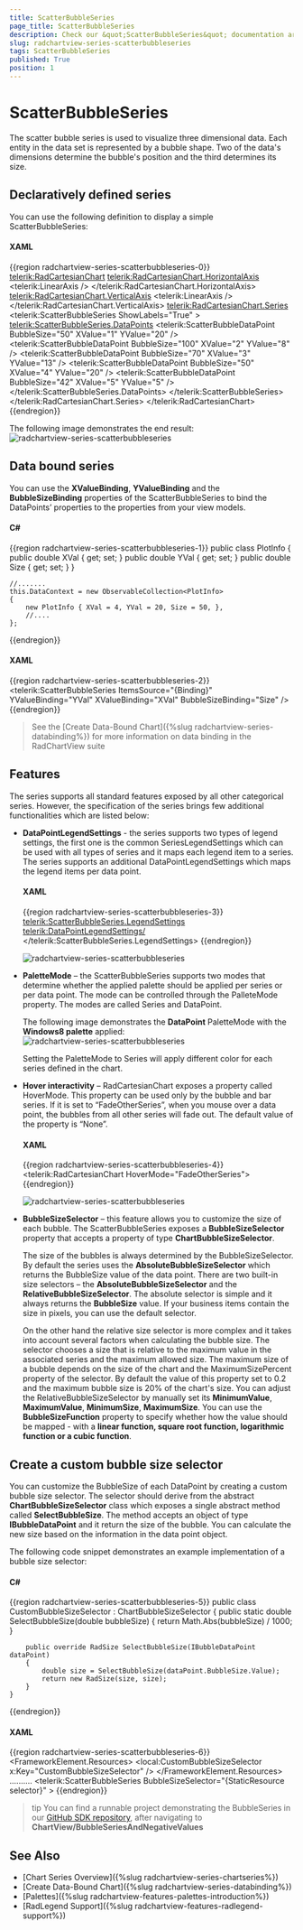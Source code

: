 ```yaml
---
title: ScatterBubbleSeries
page_title: ScatterBubbleSeries
description: Check our &quot;ScatterBubbleSeries&quot; documentation article for the RadChartView {{ site.framework_name }} control.
slug: radchartview-series-scatterbubbleseries
tags: ScatterBubbleSeries
published: True
position: 1
---
```


# ScatterBubbleSeries

The scatter bubble series is used to visualize three dimensional data. Each entity in the data set is represented by a bubble shape. Two of the data's dimensions determine the bubble's position and the third determines its size.

## Declaratively defined series

You can use the following definition to display a simple ScatterBubbleSeries:

#### __XAML__
{{region radchartview-series-scatterbubbleseries-0}}
	<telerik:RadCartesianChart>
		<telerik:RadCartesianChart.HorizontalAxis>
			<telerik:LinearAxis />
		</telerik:RadCartesianChart.HorizontalAxis>
		<telerik:RadCartesianChart.VerticalAxis>
			<telerik:LinearAxis />
		</telerik:RadCartesianChart.VerticalAxis>
		<telerik:RadCartesianChart.Series>
			<telerik:ScatterBubbleSeries ShowLabels="True" >
				<telerik:ScatterBubbleSeries.DataPoints>
					<telerik:ScatterBubbleDataPoint BubbleSize="50" XValue="1" YValue="20" />
					<telerik:ScatterBubbleDataPoint BubbleSize="100" XValue="2" YValue="8" />
					<telerik:ScatterBubbleDataPoint BubbleSize="70" XValue="3" YValue="13" />
					<telerik:ScatterBubbleDataPoint BubbleSize="50" XValue="4" YValue="20" />
					<telerik:ScatterBubbleDataPoint BubbleSize="42" XValue="5" YValue="5" />
				</telerik:ScatterBubbleSeries.DataPoints>
			</telerik:ScatterBubbleSeries>
		</telerik:RadCartesianChart.Series>
	</telerik:RadCartesianChart>
{{endregion}}

The following image demonstrates the end result:
![radchartview-series-scatterbubbleseries](images/radchartview-series-scatterbubbleseries_01.png)

## Data bound series

You can use the __XValueBinding__, __YValueBinding__ and the __BubbleSizeBinding__ properties of the ScatterBubbleSeries to bind the DataPoints’ properties to the properties from your view models.

#### __C#__
{{region radchartview-series-scatterbubbleseries-1}}
	public class PlotInfo
	{
		public double XVal { get; set; }
		public double YVal { get; set; }
		public double Size { get; set; }
	}

	//.......
	this.DataContext = new ObservableCollection<PlotInfo>
	{
		new PlotInfo { XVal = 4, YVal = 20, Size = 50, },
		//....
	};
{{endregion}}
	
#### __XAML__
{{region radchartview-series-scatterbubbleseries-2}}
	<telerik:ScatterBubbleSeries ItemsSource="{Binding}" YValueBinding="YVal"  XValueBinding="XVal" BubbleSizeBinding="Size" />
{{endregion}}

>See the [Create Data-Bound Chart]({%slug radchartview-series-databinding%}) for more information on data binding in the RadChartView suite

## Features

The series supports all standard features exposed by all other categorical series. However, the specification of the series brings few additional functionalities which are listed below:

* __DataPointLegendSettings__ - the series supports two types of legend settings, the first one is the common SeriesLegendSettings which can be used with all types of series and it maps each legend item to a series. The series supports an additional DataPointLegendSettings which maps the legend items per data point. 

	#### __XAML__
	{{region radchartview-series-scatterbubbleseries-3}}
		<telerik:ScatterBubbleSeries.LegendSettings>
			<telerik:DataPointLegendSettings/>
		</telerik:ScatterBubbleSeries.LegendSettings>
	{{endregion}}
	
	![radchartview-series-scatterbubbleseries](images/radchartview-series-scatterbubbleseries_02.png)
	
* __PaletteMode__ – the ScatterBubbleSeries supports two modes that determine whether the applied palette should be applied per series or per data point. The mode can be controlled through the PalleteMode property. The modes are called Series and DataPoint.

	The following image demonstrates the __DataPoint__ PaletteMode with the __Windows8 palette__ applied:  
	![radchartview-series-scatterbubbleseries](images/radchartview-series-scatterbubbleseries_03.png)

	Setting the PaletteMode to Series will apply different color for each series defined in the chart.

* __Hover interactivity__ – RadCartesianChart exposes a property called HoverMode. This property can be used only by the bubble and bar series. If it is set to “FadeOtherSeries”, when you mouse over a data point, the bubbles from all other series will fade out. The default value of the property is “None”.

	#### __XAML__
	{{region radchartview-series-scatterbubbleseries-4}}
		<telerik:RadCartesianChart HoverMode="FadeOtherSeries">
	{{endregion}}
	
	![radchartview-series-scatterbubbleseries](images/radchartview-series-scatterbubbleseries_04.png)
	
* __BubbleSizeSelector__ – this feature allows you to customize the size of each bubble. The ScatterBubbleSeries exposes a __BubbleSizeSelector__ property that accepts a property of type __ChartBubbleSizeSelector__. 

	The size of the bubbles is always determined by the BubbleSizeSelector. By default the series uses the __AbsoluteBubbleSizeSelector__ which returns the BubbleSize value of the data point. There are two built-in size selectors – the __AbsoluteBubbleSizeSelector__ and the __RelativeBubbleSizeSelector__. The absolute selector is simple and it always returns the __BubbleSize__ value. If your business items contain the size in pixels, you can use the default selector. 

	On the other hand the relative size selector is more complex and it takes into account several factors when calculating the bubble size. The selector chooses a size that is relative to the maximum value in the associated series and the maximum allowed size. The maximum size of a bubble depends on the size of the chart and the MaximumSizePercent property of the selector.  By default the value of this property set to 0.2 and the maximum bubble size is 20% of the chart's size. You can adjust the RelativeBubbleSizeSelector by manually set its __MinimumValue__, __MaximumValue__, __MinimumSize__, __MaximumSize__. You can use the __BubbleSizeFunction__ property to specify whether how the value should be mapped - with a __linear function, square root function, logarithmic function or a cubic function__.

## Create a custom bubble size selector

You can customize the BubbleSize of each DataPoint by creating a custom bubble size selector. The selector should derive from the abstract __ChartBubbleSizeSelector__ class which exposes a single abstract method called __SelectBubbleSize__. The method accepts an object of type __IBubbleDataPoint__ and it return the size of the bubble. You can calculate the new size based on the information in the data point object.

The following code snippet demonstrates an example implementation of a bubble size selector:

#### __C#__
{{region radchartview-series-scatterbubbleseries-5}}
    public class CustomBubbleSizeSelector : ChartBubbleSizeSelector
    {
        public static double SelectBubbleSize(double bubbleSize)
        {
            return Math.Abs(bubbleSize) / 1000;
        }

        public override RadSize SelectBubbleSize(IBubbleDataPoint dataPoint)
        {    
            double size = SelectBubbleSize(dataPoint.BubbleSize.Value);                        
            return new RadSize(size, size);
        }
    }
{{endregion}}

#### __XAML__
{{region radchartview-series-scatterbubbleseries-6}}
	<FrameworkElement.Resources>
		<local:CustomBubbleSizeSelector x:Key="CustomBubbleSizeSelector" />
    </FrameworkElement.Resources>
	..........
    <telerik:ScatterBubbleSeries BubbleSizeSelector="{StaticResource selector}" >
{{endregion}}

>tip You can find a runnable project demonstrating the BubbleSeries in our [GitHub SDK repository](https://github.com/telerik/xaml-sdk), after navigating to __ChartView/BubbleSeriesAndNegativeValues__

## See Also
 * [Chart Series Overview]({%slug radchartview-series-chartseries%})
 * [Create Data-Bound Chart]({%slug radchartview-series-databinding%})
 * [Palettes]({%slug radchartview-features-palettes-introduction%}) 
 * [RadLegend Support]({%slug radchartview-features-radlegend-support%})

